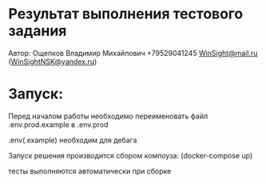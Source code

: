 # Результат выполнения тестового задания
Автор:
Ощепков Владимир Михайлович
+79529041245
WinSight@mail.ru (WinSightNSK@yandex.ru)

# Запуск:
Перед началом работы необходимо переименовать файл
.env.prod.example в .env.prod

.env(.example) необходим для дебага

Запуск решения производится сбором компоуза:
(docker-compose up)

тесты выполняются автоматически при сборке